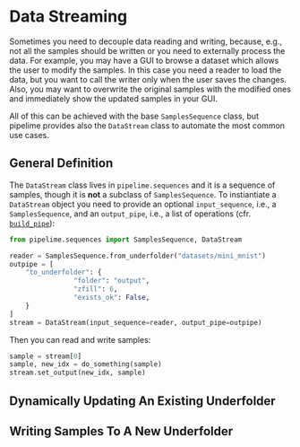 # Data Streaming

Sometimes you need to decouple data reading and writing, because, e.g., not all the samples should be written or you need to externally process the data.
For example, you may have a GUI to browse a dataset which allows the user to modify the samples.
In this case you need a reader to load the data, but you want to call the writer only when the user saves the changes.
Also, you may want to overwrite the original samples with the modified ones and immediately show the updated samples in your GUI.

All of this can be achieved with the base `SamplesSequence` class, but pipelime provides also the `DataStream` class to automate the most common use cases.

## General Definition

The `DataStream` class lives in `pipelime.sequences` and it is a sequence of samples, though it is **not** a subclass of `SamplesSequence`.
To instiantiate a `DataStream` object you need to provide an optional `input_sequence`, i.e., a `SamplesSequence`, and an `output_pipe`, i.e., a list of operations (cfr. [`build_pipe`](../get_started/operations.md#deserialization)):

```python
from pipelime.sequences import SamplesSequence, DataStream

reader = SamplesSequence.from_underfolder("datasets/mini_mnist")
outpipe = [
    "to_underfolder": {
                "folder": "output",
                "zfill": 6,
                "exists_ok": False,
    }
]
stream = DataStream(input_sequence=reader, output_pipe=outpipe)
```

Then you can read and write samples:

```python
sample = stream[0]
sample, new_idx = do_something(sample)
stream.set_output(new_idx, sample)
```

## Dynamically Updating An Existing Underfolder

## Writing Samples To A New Underfolder
